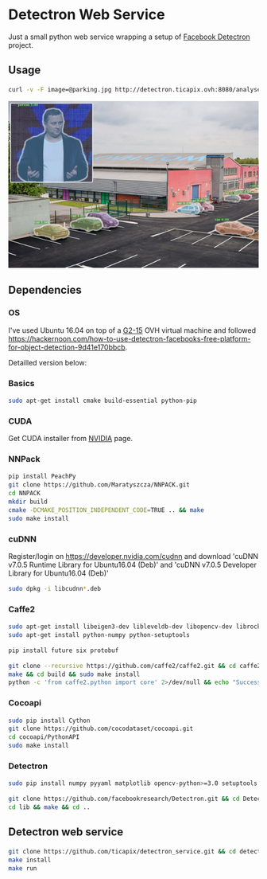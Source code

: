 # Detectron Web Service

Just a small python web service wrapping a setup of [Facebook Detectron](https://github.com/facebookresearch/Detectron) project.

## Usage

```sh
curl -v -F image=@parking.jpg http://detectron.ticapix.ovh:8080/analyse -o test.png
```

![output](test.png)

## Dependencies

### OS

I've used Ubuntu 16.04 on top of a [G2-15](https://www.ovh.com/fr/public-cloud/instances/tarifs/) OVH virtual machine and followed https://hackernoon.com/how-to-use-detectron-facebooks-free-platform-for-object-detection-9d41e170bbcb.

Detailled version below:

### Basics

```sh
sudo apt-get install cmake build-essential python-pip
```


### CUDA

Get CUDA installer from [NVIDIA](https://developer.nvidia.com/cuda-downloads?target_os=Linux&target_arch=x86_64&target_distro=Ubuntu&target_version=1704&target_type=deblocal) page.

### NNPack

```sh
pip install PeachPy
git clone https://github.com/Maratyszcza/NNPACK.git
cd NNPACK
mkdir build
cmake -DCMAKE_POSITION_INDEPENDENT_CODE=TRUE .. && make
sudo make install
```

### cuDNN

Register/login on https://developer.nvidia.com/cudnn and download 'cuDNN v7.0.5 Runtime Library for Ubuntu16.04 (Deb)' and 'cuDNN v7.0.5 Developer Library for Ubuntu16.04 (Deb)'

```sh
sudo dpkg -i libcudnn*.deb
```


### Caffe2

```sh
sudo apt-get install libeigen3-dev libleveldb-dev libopencv-dev librocksdb-dev libgflags-dev python3-dev liblmdb-dev libsnappy-dev libgoogle-glog-dev libopenmpi-dev
sudo apt-get install python-numpy python-setuptools
```

```sh
pip install future six protobuf
```

```sh
git clone --recursive https://github.com/caffe2/caffe2.git && cd caffe2
make && cd build && sudo make install
python -c 'from caffe2.python import core' 2>/dev/null && echo "Success" || echo "Failure"
```

### Cocoapi

```sh
sudo pip install Cython
git clone https://github.com/cocodataset/cocoapi.git
cd cocoapi/PythonAPI
sudo make install
```

### Detectron

```sh
sudo pip install numpy pyyaml matplotlib opencv-python>=3.0 setuptools Cython mock scipy
```

```sh
git clone https://github.com/facebookresearch/Detectron.git && cd Detectron
cd lib && make && cd ..
```


## Detectron web service

```sh
git clone https://github.com/ticapix/detectron_service.git && cd detectron_service
make install
make run
```
